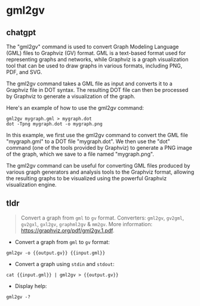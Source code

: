 # gml2gv 
## chatgpt 
The "gml2gv" command is used to convert Graph Modeling Language (GML) files to Graphviz (GV) format. GML is a text-based format used for representing graphs and networks, while Graphviz is a graph visualization tool that can be used to draw graphs in various formats, including PNG, PDF, and SVG.

The gml2gv command takes a GML file as input and converts it to a Graphviz file in DOT syntax. The resulting DOT file can then be processed by Graphviz to generate a visualization of the graph.

Here's an example of how to use the gml2gv command:

```
gml2gv mygraph.gml > mygraph.dot
dot -Tpng mygraph.dot -o mygraph.png
```

In this example, we first use the gml2gv command to convert the GML file "mygraph.gml" to a DOT file "mygraph.dot". We then use the "dot" command (one of the tools provided by Graphviz) to generate a PNG image of the graph, which we save to a file named "mygraph.png".

The gml2gv command can be useful for converting GML files produced by various graph generators and analysis tools to the Graphviz format, allowing the resulting graphs to be visualized using the powerful Graphviz visualization engine. 

## tldr 
 
> Convert a graph from `gml` to `gv` format.
> Converters: `gml2gv`, `gv2gml`, `gv2gxl`, `gxl2gv`, `graphml2gv` & `mm2gv`.
> More information: <https://graphviz.org/pdf/gml2gv.1.pdf>.

- Convert a graph from `gml` to `gv` format:

`gml2gv -o {{output.gv}} {{input.gml}}`

- Convert a graph using `stdin` and `stdout`:

`cat {{input.gml}} | gml2gv > {{output.gv}}`

- Display help:

`gml2gv -?`
